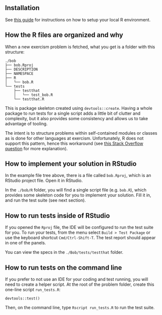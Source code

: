 ## Installation
See [this guide](https://github.com/exercism/xr/blob/master/docs/INSTALLATION.md) for instructions on how to setup your local R environment.

## How the R files are organized and why
When a new exercism problem is fetched, what you get is a folder with this structure:

```
./bob
├── bob.Rproj
├── DESCRIPTION
├── NAMESPACE
├── R
│   └── bob.R
└── tests
    ├── testthat
    │   └── test_bob.R
    └── testthat.R
```

This is package skeleton created using `devtools::create`. Having a whole package to run tests for a single script adds a little bit of clutter and complexity, but it also provides some consistency and allows us to take advantage of tooling.

The intent is to structure problems within self-contained modules or classes as is done for other languages at exercism. Unfortunately, R does not support this pattern, hence this workaround (see [this Stack Overflow question](https://stackoverflow.com/questions/15789036/namespaces-without-packages) for more explanation).

## How to implement your solution in RStudio
In the example file tree above, there is a file called `bob.Rproj`, which is an RStudio project file. Open it in RStudio.

In the `./bob/R` folder, you will find a single script file (e.g. `bob.R`), which provides some skeleton code for you to implement your solution. Fill it in, and run the test suite (see next section).

## How to run tests inside of RStudio
If you opened the `Rproj` file, the IDE will be configured to run the test suite for you. To run your tests, from the menu select `Build > Test Package` or use the keyboard shortcut `Cmd/Ctrl-Shift-T`. The test report should appear in one of the panels.

You can view the specs in the `./Bob/tests/testthat` folder.

## How to run tests on the command line
If you prefer to not use an IDE for your coding and test running, you will need to create a helper script. At the root of the problem folder, create this one-line script `run_tests.R`:

```
devtools::test()
```

Then, on the command line, type `Rscript run_tests.R` to run the test suite.
